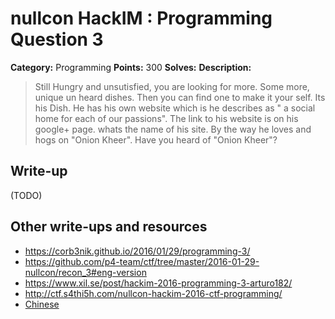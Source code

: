 # nullcon HackIM : Programming Question 3

**Category:** Programming
**Points:** 300
**Solves:** 
**Description:**

> Still Hungry and unsutisfied, you are looking for more. Some more, unique un heard dishes. Then you can find one to make it your self. Its his Dish. He has his own website which is he describes as " a social home for each of our passions". The link to his website is on his google+ page. whats the name of his site. By the way he loves and hogs on "Onion Kheer". Have you heard of "Onion Kheer"?


## Write-up

(TODO)

## Other write-ups and resources

* <https://corb3nik.github.io/2016/01/29/programming-3/>
* <https://github.com/p4-team/ctf/tree/master/2016-01-29-nullcon/recon_3#eng-version>
* <https://www.xil.se/post/hackim-2016-programming-3-arturo182/>
* <http://ctf.s4thi5h.com/nullcon-hackim-2016-ctf-programming/>
* [Chinese](http://www.cnblogs.com/Christmas/p/5176428.html)

